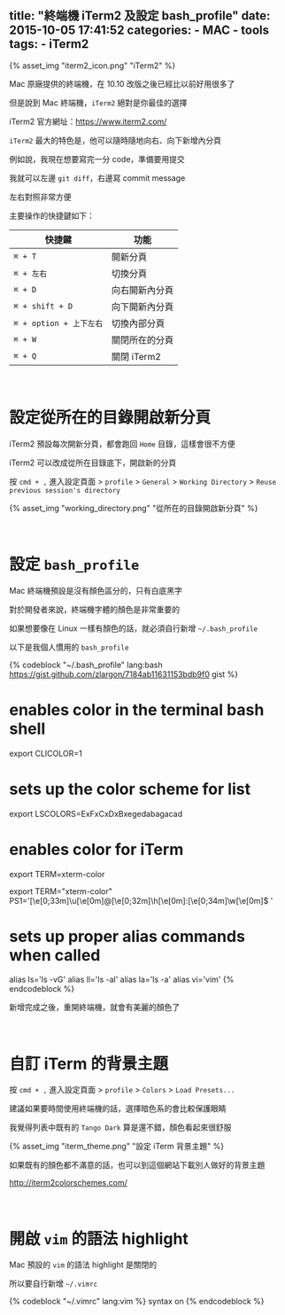 title: "終端機 iTerm2 及設定 bash_profile"
date: 2015-10-05 17:41:52
categories:
    - MAC
    - tools
tags:
    - iTerm2
---

{% asset_img "iterm2_icon.png" "iTerm2" %}

Mac 原廠提供的終端機，在 10.10 改版之後已經比以前好用很多了

但是說到 Mac 終端機，`iTerm2` 絕對是你最佳的選擇

iTerm2 官方網址：https://www.iterm2.com/

`iTerm2` 最大的特色是，他可以隨時隨地向右、向下新增內分頁

例如說，我現在想要寫完一分 code，準備要用提交

我就可以左邊 `git diff`，右邊寫 commit message

左右對照非常方便

主要操作的快捷鍵如下：

| 快捷鍵 					| 功能 			|
| --- 						| --- 			|
| `⌘ + T` 					| 開新分頁 		|
| `⌘ + 左右`					| 切換分頁 		|
| `⌘ + D` 					| 向右開新內分頁 	|
| `⌘ + shift + D` 			| 向下開新內分頁 	|
| `⌘ + option + 上下左右` 	| 切換內部分頁	|
| `⌘ + W` 					| 關閉所在的分頁 	|
| `⌘ + Q` 					| 關閉 iTerm2	|

<br>

# 設定從所在的目錄開啟新分頁

iTerm2 預設每次開新分頁，都會跑回 `Home` 目錄，這樣會很不方便

iTerm2 可以改成從所在目錄底下，開啟新的分頁

按 `cmd + ,` 進入設定頁面 > `profile` > `General` > `Working Directory` > `Reuse previous session's directory`

{% asset_img "working_directory.png" "從所在的目錄開啟新分頁" %}

<br>

# 設定 `bash_profile`

Mac 終端機預設是沒有顏色區分的，只有白底黑字

對於開發者來說，終端機字體的顏色是非常重要的

如果想要像在 Linux 一樣有顏色的話，就必須自行新增 `~/.bash_profile`

以下是我個人慣用的 `bash_profile`

{% codeblock "~/.bash_profile" lang:bash https://gist.github.com/zlargon/7184ab11631153bdb9f0 gist %}
# enables color in the terminal bash shell
export CLICOLOR=1

# sets up the color scheme for list
export LSCOLORS=ExFxCxDxBxegedabagacad

# enables color for iTerm
export TERM=xterm-color

export TERM="xterm-color"
PS1='\[\e[0;33m\]\u\[\e[0m\]@\[\e[0;32m\]\h\[\e[0m\]:\[\e[0;34m\]\w\[\e[0m\]\$ '

# sets up proper alias commands when called
alias ls='ls -vG'
alias ll='ls -al'
alias la='ls -a'
alias vi='vim'
{% endcodeblock %}

新增完成之後，重開終端機，就會有美麗的顏色了

<br>

# 自訂 iTerm 的背景主題

按 `cmd + ,` 進入設定頁面 > `profile` > `Colors` > `Load Presets...`

建議如果要時間使用終端機的話，選擇暗色系的會比較保護眼睛

我覺得列表中既有的 `Tango Dark` 算是還不錯，顏色看起來很舒服

{% asset_img "iterm_theme.png" "設定 iTerm 背景主題" %}

如果既有的顏色都不滿意的話，也可以到這個網站下載別人做好的背景主題

http://iterm2colorschemes.com/

<br>

# 開啟 `vim` 的語法 highlight

Mac 預設的 `vim` 的語法 highlight 是關閉的

所以要自行新增 `~/.vimrc`

{% codeblock "~/.vimrc" lang:vim %}
syntax on
{% endcodeblock %}
